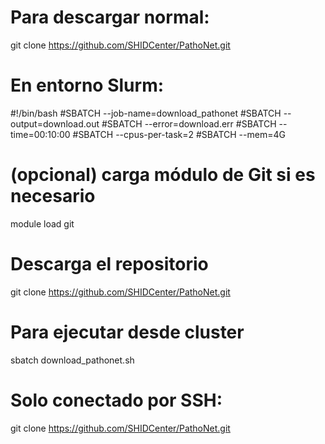 # Para descargar normal:
git clone https://github.com/SHIDCenter/PathoNet.git


# En entorno Slurm:

#!/bin/bash
#SBATCH --job-name=download_pathonet
#SBATCH --output=download.out
#SBATCH --error=download.err
#SBATCH --time=00:10:00
#SBATCH --cpus-per-task=2
#SBATCH --mem=4G

# (opcional) carga módulo de Git si es necesario
module load git

# Descarga el repositorio
git clone https://github.com/SHIDCenter/PathoNet.git

# Para ejecutar desde cluster
sbatch download_pathonet.sh

# Solo conectado por SSH:
git clone https://github.com/SHIDCenter/PathoNet.git
